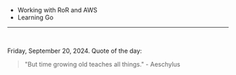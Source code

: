 - Working with RoR and AWS
- Learning Go

---

<br>

<!-- quote_marker -->
Friday, September 20, 2024. Quote of the day:

> "But time growing old teaches all things." - Aeschylus
